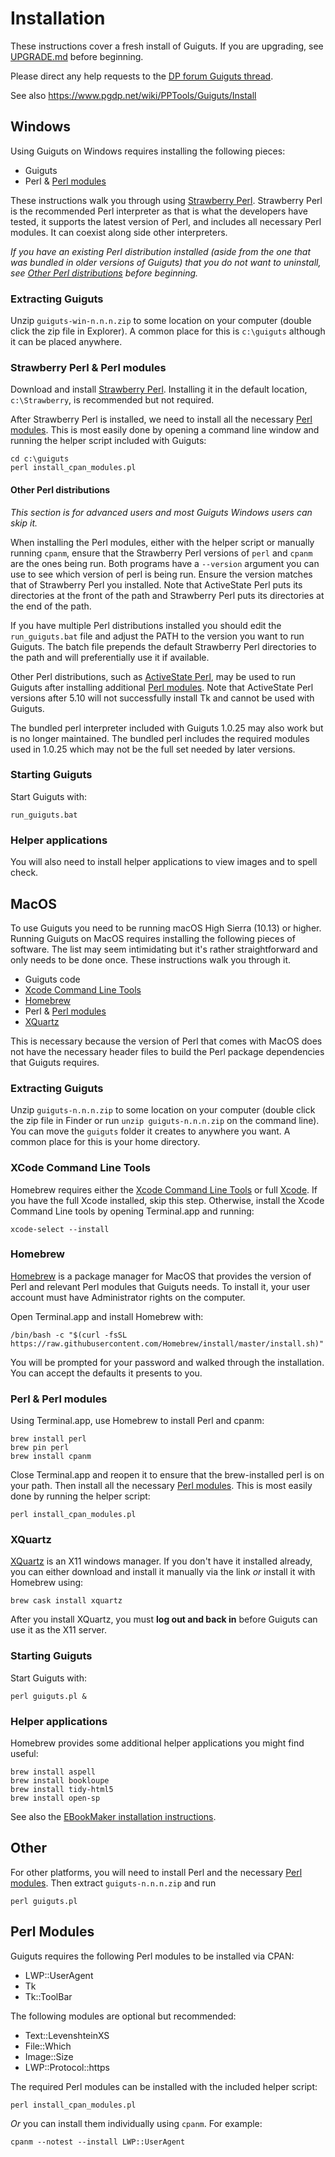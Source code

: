 # Installation

These instructions cover a fresh install of Guiguts. If you are upgrading,
see [UPGRADE.md](UPGRADE.md) before beginning.

Please direct any help requests to the
[DP forum Guiguts thread](https://www.pgdp.net/phpBB2/viewtopic.php?t=3075).

See also https://www.pgdp.net/wiki/PPTools/Guiguts/Install

## Windows

Using Guiguts on Windows requires installing the following pieces:

* Guiguts
* Perl & [Perl modules](#perl-modules)

These instructions walk you through using
[Strawberry Perl](http://strawberryperl.com/). Strawberry Perl is the
recommended Perl interpreter as that is what the developers have tested, it
supports the latest version of Perl, and includes all necessary Perl modules.
It can coexist along side other interpreters.

_If you have an existing Perl distribution installed (aside from the one that
was bundled in older versions of Guiguts) that you do not want to uninstall,
see [Other Perl distributions](#other-perl-distributions) before beginning._

### Extracting Guiguts

Unzip `guiguts-win-n.n.n.zip` to some location on your computer (double click
the zip file in Explorer). A common place for this is `c:\guiguts` although
it can be placed anywhere.

### Strawberry Perl & Perl modules

Download and install [Strawberry Perl](http://strawberryperl.com/). Installing
it in the default location, `c:\Strawberry`, is recommended but not required.

After Strawberry Perl is installed, we need to install all the necessary
[Perl modules](#perl-modules). This is most easily done by opening a command
line window and running the helper script included with Guiguts:

```
cd c:\guiguts
perl install_cpan_modules.pl
```

#### Other Perl distributions

_This section is for advanced users and most Guiguts Windows users can skip it._

When installing the Perl modules, either with the helper script or manually
running `cpanm`, ensure that the Strawberry Perl versions of `perl` and `cpanm`
are the ones being run. Both programs have a `--version` argument you can use
to see which version of perl is being run. Ensure the version matches that of
Strawberry Perl you installed. Note that ActiveState Perl puts its directories
at the front of the path and Strawberry Perl puts its directories at the end
of the path.

If you have multiple Perl distributions installed you should edit the
`run_guiguts.bat` file and adjust the PATH to the version you want to run
Guiguts. The batch file prepends the default Strawberry Perl directories to the
path and will preferentially use it if available.

Other Perl distributions, such as
[ActiveState Perl](https://www.activestate.com/products/perl/), may be used
to run Guiguts after installing additional [Perl modules](#perl-modules). Note
that ActiveState Perl versions after 5.10 will not successfully install Tk and
cannot be used with Guiguts.

The bundled perl interpreter included with Guiguts 1.0.25 may also work but
is no longer maintained. The bundled perl includes the required modules
used in 1.0.25 which may not be the full set needed by later versions.

### Starting Guiguts

Start Guiguts with:
```
run_guiguts.bat
```

### Helper applications

You will also need to install helper applications to view images and to
spell check.

## MacOS

To use Guiguts you need to be running macOS High Sierra (10.13) or higher.
Running Guiguts on MacOS requires installing the following pieces of software.
The list may seem intimidating but it's rather straightforward and only needs
to be done once. These instructions walk you through it.

* Guiguts code
* [Xcode Command Line Tools](https://developer.apple.com/library/archive/technotes/tn2339/_index.html)
* [Homebrew](https://brew.sh/)
* Perl & [Perl modules](#perl-modules)
* [XQuartz](https://www.xquartz.org/)

This is necessary because the version of Perl that comes with MacOS does not
have the necessary header files to build the Perl package dependencies that
Guiguts requires.

### Extracting Guiguts

Unzip `guiguts-n.n.n.zip` to some location on your computer (double click the
zip file in Finder or run `unzip guiguts-n.n.n.zip` on the command line). You
can move the `guiguts` folder it creates to anywhere you want. A common place
for this is your home directory.

### XCode Command Line Tools

Homebrew requires either the
[Xcode Command Line Tools](https://developer.apple.com/library/archive/technotes/tn2339/_index.html)
or full [Xcode](https://apps.apple.com/us/app/xcode/id497799835). If you
have the full Xcode installed, skip this step. Otherwise, install the Xcode
Command Line tools by opening Terminal.app and running:

```
xcode-select --install
```

### Homebrew

[Homebrew](https://brew.sh/) is a package manager for MacOS that provides the
version of Perl and relevant Perl modules that Guiguts needs. To install it,
your user account must have Administrator rights on the computer.

Open Terminal.app and install Homebrew with:

```
/bin/bash -c "$(curl -fsSL https://raw.githubusercontent.com/Homebrew/install/master/install.sh)"
```

You will be prompted for your password and walked through the installation.
You can accept the defaults it presents to you.

### Perl & Perl modules

Using Terminal.app, use Homebrew to install Perl and cpanm:

```
brew install perl
brew pin perl
brew install cpanm
```

Close Terminal.app and reopen it to ensure that the brew-installed perl is on
your path. Then install all the necessary [Perl modules](#perl-modules). This
is most easily done by running the helper script:

```
perl install_cpan_modules.pl
```

### XQuartz

[XQuartz](https://www.xquartz.org/) is an X11 windows manager. If you don't
have it installed already, you can either download and install it manually
via the link _or_ install it with Homebrew using:

```
brew cask install xquartz
```

After you install XQuartz, you must **log out and back in** before Guiguts can
use it as the X11 server.

### Starting Guiguts

Start Guiguts with:
```
perl guiguts.pl &
```

### Helper applications

Homebrew provides some additional helper applications you might find useful:

```
brew install aspell
brew install bookloupe
brew install tidy-html5
brew install open-sp
```

See also the [EBookMaker installation instructions](tools/ebookmaker/README.md).

## Other

For other platforms, you will need to install Perl and the necessary
[Perl modules](#perl-modules). Then extract `guiguts-n.n.n.zip` and run
```
perl guiguts.pl
```

## Perl Modules

Guiguts requires the following Perl modules to be installed via CPAN:

* LWP::UserAgent
* Tk
* Tk::ToolBar

The following modules are optional but recommended:

* Text::LevenshteinXS
* File::Which
* Image::Size
* LWP::Protocol::https

The required Perl modules can be installed with the included helper script:
```
perl install_cpan_modules.pl
```

*Or* you can install them individually using `cpanm`. For example:
```
cpanm --notest --install LWP::UserAgent
```
